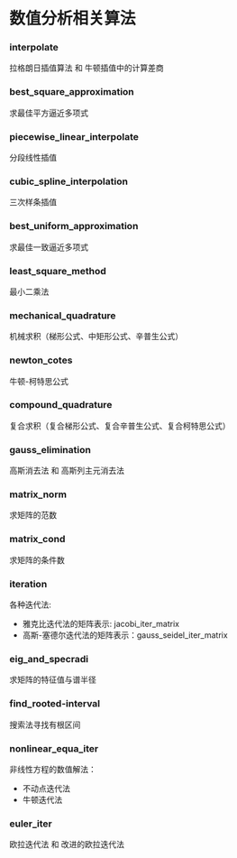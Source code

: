 # 数值分析相关算法
### interpolate
拉格朗日插值算法 和 牛顿插值中的计算差商
### best_square_approximation
求最佳平方逼近多项式
### piecewise_linear_interpolate
分段线性插值
### cubic_spline_interpolation
三次样条插值
### best_uniform_approximation
求最佳一致逼近多项式
### least_square_method
最小二乘法
### mechanical_quadrature
机械求积（梯形公式、中矩形公式、辛普生公式）
### newton_cotes
牛顿-柯特思公式
### compound_quadrature
复合求积（复合梯形公式、复合辛普生公式、复合柯特思公式）
### gauss_elimination
高斯消去法 和 高斯列主元消去法
### matrix_norm
求矩阵的范数
### matrix_cond
求矩阵的条件数
### iteration
各种迭代法:
 + 雅克比迭代法的矩阵表示: jacobi_iter_matrix
 + 高斯-塞德尔迭代法的矩阵表示：gauss_seidel_iter_matrix
### eig_and_specradi
求矩阵的特征值与谱半径
### find_rooted-interval
搜索法寻找有根区间
### nonlinear_equa_iter
非线性方程的数值解法：
+ 不动点迭代法
+ 牛顿迭代法
### euler_iter
欧拉迭代法 和 改进的欧拉迭代法
